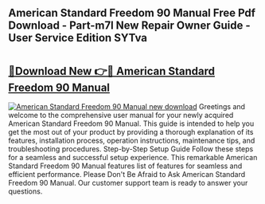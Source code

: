 ## American Standard Freedom 90 Manual Free Pdf Download - Part-m7l New Repair Owner Guide - User Service Edition SYTva

# <h2><a href="http://bc57512.oget.top/?id=American+Standard+Freedom+90+Manual">🔗Download New 👉🔴 American Standard Freedom 90 Manual</a></h2>

[![American Standard Freedom 90 Manual new download](https://i.imgur.com/5g1atiW.png)](http://bc57512.oget.top/?id=American+Standard+Freedom+90+Manual)
Greetings and welcome to the comprehensive user manual for your newly acquired American Standard Freedom 90 Manual. This guide is intended to help you get the most out of your product by providing a thorough explanation of its features, installation process, operation instructions, maintenance tips, and troubleshooting procedures. Step-by-Step Setup Guide Follow these steps for a seamless and successful setup experience. This remarkable American Standard Freedom 90 Manual features list of features for seamless and efficient performance. Please Don't Be Afraid to Ask American Standard Freedom 90 Manual. Our customer support team is ready to answer your questions.
